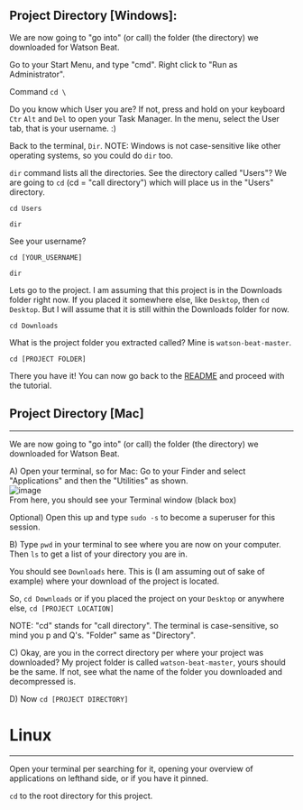 
## Project Directory [Windows]: 

We are now going to "go into" (or call) the folder (the directory) we downloaded for Watson Beat.

Go to your Start Menu, and type "cmd". Right click to "Run as Administrator".

Command ```cd \```

Do you know which User you are? If not, press and hold on your keyboard `Ctr` `Alt` and `Del` to open your Task Manager. In the menu, select the User tab, that is your username. :)

Back to the terminal, ```Dir```. NOTE: Windows is not case-sensitive like other operating systems, so you could do ```dir``` too.

`dir` command lists all the directories. See the directory called "Users"? We are going to ```cd``` (cd = "call directory") which will place us in the "Users" directory.

```cd Users```

```dir```

See your username? 

```cd [YOUR_USERNAME]```

```dir```

Lets go to the project. I am assuming that this project is in the Downloads folder right now. If you placed it somewhere else, like ```Desktop```, then ```cd Desktop```. But I will assume that it is still within the Downloads folder for now.

```cd Downloads```

What is the project folder you extracted called? Mine is `watson-beat-master`. 

```cd [PROJECT FOLDER]```

There you have it! You can now go back to the [README](https://github.com/watson-music/watson-beat) and proceed with the tutorial.










## Project Directory [Mac]
<hr>

We are now going to "go into" (or call) the folder (the directory) we downloaded for Watson Beat.

A) Open your terminal, so for Mac: Go to your Finder and select "Applications" and then the "Utilities" as shown.
<br>
 ![image](https://i.imgur.com/YmDAvPG.png)
<br>
From here, you should see your Terminal window (black box)

Optional) Open this up and type `sudo -s` to become a superuser for this session.

B) Type `pwd` in your terminal to see where you are now on your computer. Then `ls` to get a list of your directory you are in.

You should see `Downloads` here. This is (I am assuming out of sake of example) where your download of the project is located.

So, `cd Downloads` or if you placed the project on your `Desktop` or anywhere else, `cd [PROJECT LOCATION]`

NOTE: "cd" stands for "call directory". The terminal is case-sensitive, so mind you p and Q's. "Folder" same as "Directory".

C) Okay, are you in the correct directory per where your project was downloaded? My project folder is called `watson-beat-master`, yours should be the same. If not, see what the name of the folder you downloaded and decompressed is.

D) Now `cd [PROJECT DIRECTORY]`



# Linux
<hr>

Open your terminal per searching for it, opening your overview of applications on lefthand side, or if you have it pinned. 

`cd` to the root directory for this project.
